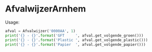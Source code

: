 # AfvalwijzerArnhem

Usage:
```python
afval = Afvalwijzer('0000AA', 1)
print('{} - {}'.format('GFT     ', afval.get_volgende_groen()))
print('{} - {}'.format('Plastic ', afval.get_volgende_plastic()))
print('{} - {}'.format('Papier  ', afval.get_volgende_papier()))
```

